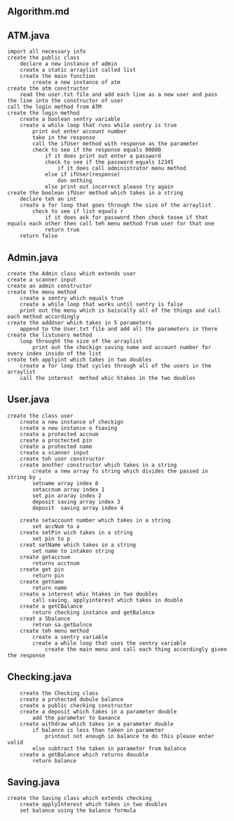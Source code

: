 ## Algorithm.md
## ATM.java
	import all necessary info
	create the public class
		declare a new instance of admin
		create a static arraylist called list
		create the main function
			create a new instance of atm
	create the atm constructor
		read the user.txt file and add each line as a new user and pass the line into the constructor of user
	call the login method from ATM
	create the login method 
		create a boolean sentry variable 
		create a while loop that runs while sentry is true
			print out enter account number
			take in the response
			call the ifUser method with response as the parameter
			check to see if the response equals 00000
				if it does print out enter a password 
				check to see if the password equals 12345
					if it does call administrator menu method 
				else if ifUser(response)
					don onthing
				else print out incorrect please try again
	create the boolean ifUser method which takes in a string
		declare teh an int
		create a for loop that goes through the size of the arraylist
			check to see if list equals r
				if it does ask for password then check tosee if that equals each other then call teh menu method from user for that one
				return true
		return false

## Admin.java
	create the Admin class which extends user
	create a scanner input
	create an admin constructor
	create the menu method
		create a sentry which equals true
		create a while loop that works until sentry is false
		print out the menu which is baiscally all of the things and call each method accordingly
	create the addUser which takes in 5 parameters
		append to the User.txt file and add all the parameters in there
	create the listusers method
		loop throught the size of the arraylist
			print out the checkign saving name and account number for every index inside of the list
	create teh applyint which takes in two doubles
		create a for loop that cycles through all of the users in the arraylist
		call the interest  method whic htakes in the two doubles


## User.java
	create the class user
		create a new instance of checkign
		create a new instance o fsaving 
		create a protected accnum	
		create a proctected pin 
		create a protected name
		create a scanner input
		create teh user constructor
		create another constructor which takes in a string
			create a new array fo string which divides the passed in string by , 
			setname array index 0
			setaccnum array index 1
			set pin araray index 2
			deposit saving array index 3
			deposit  saving array index 4

		create setaccount number which takes in a string
			set accNum to a
		create setPin wich takes in a string
			set pin to p
		creat setName which takes in a string 
			set name to intaken string
		create getaccnum
			returns acctnum
		create get pin
			return pin
		create getname
			return name
		create a interest whic htakes in two doubles
			call saving. applyinterest which takes in double
		create a getCBalance 
			return checking instance and getBalance
		creat a Sbalance
			retrun sa.getbalnce
		create teh menu method
			create a sentry variable 
			create a while loop that uses the sentry variable 
				create the main menu and call each thing accordingly given the response

## Checking.java
		create the Checking class 
		create a protected dobule balance 
		create a public checking constructor
		create a deposit which takes in a parameter double 
			add the parameter to banance
		create withdraw which takes in a parameter double 
			if balance is less than taken in parameter
				printout not enough in balance to do this please enter valid
		 	else subtract the taken in parameter from balance
		create a getBalance which returns douuble
			return balance
## Saving.java
	create the Saving class which extends checking
		create applyInterest which takes in two doubles
		set balance using the balance formula
